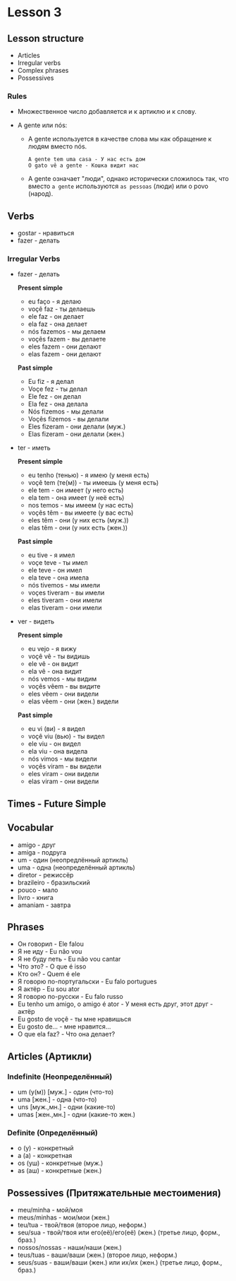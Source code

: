 # Lesson 3

## Lesson structure

- Articles
- Irregular verbs
- Complex phrases
- Possessives

### Rules

- Множественное число добавляется и к артиклю и к слову.
- A gente или nós:
  
  - A gente используется в качестве слова мы как обращение к людям вместо nós.
    
    ```
    A gente tem uma casa - У нас есть дом
    O gato vê a gente - Кошка видит нас
    ```
    
  - A gente означает "люди", однако исторически сложилось так, что вместо `a gente` 
    используются `as pessoas` (люди) или o povo (народ).



## Verbs

- gostar - нравиться
- fazer - делать

### Irregular Verbs

- fazer - делать
  
  **Present simple**
  
  - eu faço - я делаю
  - voçê faz - ты делаешь
  - ele faz - он делает
  - ela faz - она делает
  - nós fazemos - мы делаем
  - voçês fazem - вы делаете
  - eles fazem - они делают
  - elas fazem - они делают

  **Past simple**

  - Eu fiz - я делал
  - Voçe fez - ты делал
  - Ele fez - он делал
  - Ela fez - она делала
  - Nós fizemos - мы делали
  - Voçês fizemos - вы делали
  - Eles fizeram - они делали (муж.)
  - Elas fizeram - они делали (жен.)

- ter - иметь
  
  **Present simple**

  - eu tenho (тенью) - я имею (у меня есть)
  - voçê tem (те(м)) - ты имеешь (у меня есть)
  - ele tem - он имеет (у него есть)
  - ela tem - она имеет (у неё есть)
  - nos temos - мы имеем (у нас есть)
  - voçês têm - вы имеете (у вас есть)
  - eles têm - они (у них есть (муж.))
  - elas têm - они (у них есть (жен.))

  **Past simple**

  - eu tive - я имел
  - voçe teve - ты имел
  - ele teve - он имел
  - ela teve - она имела
  - nós tivemos - мы имели
  - voçes tiveram - вы имели
  - eles tiveram - они имели
  - elas tiveram - они имели

- ver - видеть
  
  **Present simple**
  
  - eu vejo - я вижу
  - voçê vê - ты видишь
  - ele vê - он видит
  - ela vê - она видит
  - nós vemos - мы видим
  - voçês vêem - вы видите
  - eles vêem - они видели
  - elas vêem - они (жен.) видели

  **Past simple**

  - eu vi (ви) - я видел
  - voçê viu (вью) - ты видел
  - ele viu - он видел
  - ela viu - она видела
  - nós vimos - мы видели
  - voçês viram - вы видели
  - eles viram - они видели
  - elas viram - они видели

## Times - Future Simple

## Vocabular

- amigo - друг
- amiga - подруга
- um - один (неопредлённый артикль)
- uma - одна (неопределённый артикль)
- diretor - режиссёр
- brazileiro - бразильский
- pouco - мало
- livro - книга
- amaniam - завтра


## Phrases

- Он говорил - Ele falou
- Я не иду - Eu não vou
- Я не буду петь - Eu não vou cantar
- Что это? - O que é isso
- Кто он? - Quem é ele
- Я говорю по-португальски - Eu falo portugues
- Я актёр - Eu sou ator
- Я говорю по-русски - Eu falo russo
- Eu tenho um amigo, o amigo é ator - У меня есть друг, этот друг - актёр
- Eu gosto de voçê - ты мне нравишься
- Eu gosto de... - мне нравится...
- O que ela faz? - Что она делает?

## Articles (Артикли)

### Indefinite (Неопределённый)

- um (у(м)) [муж.] - один (что-то)
- uma [жен.] - одна (что-то)
- uns [муж.,мн.] - одни (какие-то)
- umas [жен.,мн.] - одни (какие-то жен.)

### Definite (Определённый)

- o (у) - конкретный
- a (а) - конкретная
- os (уш) - конкретные (муж.)
- as (аш) - конкретные (жен.)


## Possessives (Притяжательные местоимения)

- meu/minha - мой/моя
- meus/minhas - мои/мои (жен.)
- teu/tua - твой/твоя (второе лицо, неформ.)
- seu/sua - твой/твоя или его(её)/его(её) (жен.) (третье лицо, форм., браз.)
- nossos/nossas - наши/наши (жен.)
- teus/tuas - ваши/ваши (жен.) (второе лицо, неформ.)
- seus/suas - ваши/ваши (жен.) или их/их (жен.)  (третье лицо, форм., браз.)